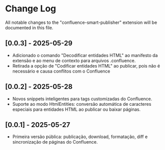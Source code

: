 # Change Log

All notable changes to the "confluence-smart-publisher" extension will be documented in this file.

## [0.0.3] - 2025-05-29
- Adicionado o comando "Decodificar entidades HTML" ao manifesto da extensão e ao menu de contexto para arquivos .confluence.
- Retirada a opção de "Codificar entidades HTML" ao publicar, pois não é necessário e causa conflitos com o Confluence

## [0.0.2] - 2025-05-28
- Novos snippets inteligentes para tags customizadas do Confluence.
- Suporte ao modo HtmlEntities: conversão automática de caracteres especiais para entidades HTML ao publicar ou baixar páginas.

## [0.0.1] - 2025-05-27
- Primeira versão pública: publicação, download, formatação, diff e sincronização de páginas do Confluence.